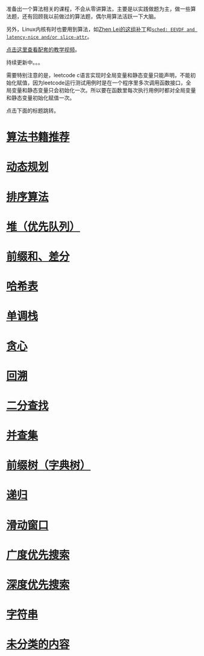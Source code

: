 <!--
华为可信考试练习题目:

算法类型 LeetCode题目

done 滑动窗口 1208 209 1004
done 前缀和、差分 1094 1109 253
done 递归 698 776 726
done DFS 200 695 934
done BFS 126 127 752
done 单调栈 503 739 496
done 字典树 648 208 692
done 并查集 1202 1135 737
done HASH 974 347 451
done 堆和优先级队列 1845 1882 355
done 字符串 393 1247 1850
done 贪心 1540 452
done 二分查找 1060 33 1818
done 回溯 79 78 498
done 时间区间类 57 253(会员)
done 系统设计题 635(会员) 379(会员) 1396
done 系统题 631(会员) 208(字典树) 146 355 635(会员) 901 1396 1500(会员) 1603
-->

准备出一个算法相关的课程，不会从零讲算法，主要是以实践做题为主，做一些算法题，还有回顾我以前做过的算法题，偶尔用算法活跃一下大脑。

另外，Linux内核有时也要用到算法，如[Zhen Lei的这组补丁](https://lore.kernel.org/lkml/20221102084921.1615-1-thunder.leizhen@huawei.com/)和[`sched: EEVDF and latency-nice and/or slice-attr`](https://chenxiaosong.com/courses/kernel/patches/sched-EEVDF-and-latency-nice-and-or-slice-attr.html)。

[点击这里查看配套的教学视频](https://chenxiaosong.com/courses/algorithm/video.html)。

持续更新中。。。

需要特别注意的是，leetcode c语言实现时全局变量和静态变量只能声明，不能初始化赋值，因为leetcode运行测试用例时是在一个程序里多次调用函数接口，全局变量和静态变量只会初始化一次。所以要在函数里每次执行用例时都对全局变量和静态变量初始化赋值一次。

点击下面的标题跳转。

# [算法书籍推荐](https://chenxiaosong.com/courses/algorithm/book.html)

# [动态规划](https://chenxiaosong.com/courses/algorithm/dynamic-programming.html)

# [排序算法](https://chenxiaosong.com/courses/algorithm/sort.html)

# [堆（优先队列）](https://chenxiaosong.com/courses/algorithm/heap-priority-queue.html)

# [前缀和、差分](https://chenxiaosong.com/courses/algorithm/prefix-sum.html)

# [哈希表](https://chenxiaosong.com/courses/algorithm/hash-table.html)

# [单调栈](https://chenxiaosong.com/courses/algorithm/monotonic-stack.html)

# [贪心](https://chenxiaosong.com/courses/algorithm/greedy.html)

# [回溯](https://chenxiaosong.com/courses/algorithm/backtracking.html)

# [二分查找](https://chenxiaosong.com/courses/algorithm/binary-search.html)

# [并查集](https://chenxiaosong.com/courses/algorithm/union-find.html)

# [前缀树（字典树）](https://chenxiaosong.com/courses/algorithm/trie.html)

# [递归](https://chenxiaosong.com/courses/algorithm/recursion.html)

# [滑动窗口](https://chenxiaosong.com/courses/algorithm/sliding-window.html)

# [广度优先搜索](https://chenxiaosong.com/courses/algorithm/breadth-first-search.html)

# [深度优先搜索](https://chenxiaosong.com/courses/algorithm/depth-first-search.html)

# [字符串](https://chenxiaosong.com/courses/algorithm/string.html)

# [未分类的内容](https://chenxiaosong.com/courses/algorithm/others.html)

